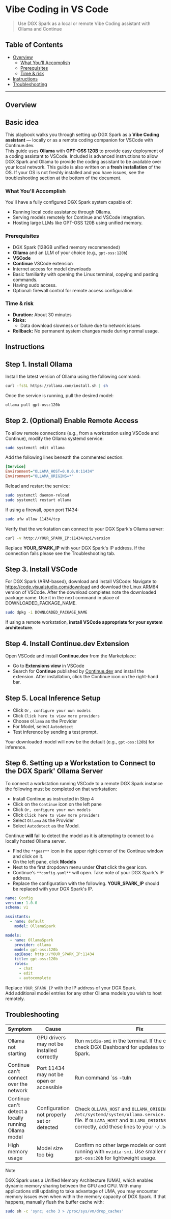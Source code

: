 # Vibe Coding in VS Code

> Use DGX Spark as a local or remote Vibe Coding assistant with Ollama and Continue

## Table of Contents

- [Overview](#overview)
  - [What You'll Accomplish](#what-youll-accomplish)
  - [Prerequisites](#prerequisites)
  - [Time & risk](#time-risk)
- [Instructions](#instructions)
- [Troubleshooting](#troubleshooting)

---

## Overview

## Basic idea

This playbook walks you through setting up DGX Spark as a **Vibe Coding assistant** — locally or as a remote coding companion for VSCode with Continue.dev.  
This guide uses **Ollama** with **GPT-OSS 120B** to provide easy deployment of a coding assistant to VSCode. Included is advanced instructions to allow DGX Spark and Ollama to provide the coding assistant to be available over your local network. This guide is also written on a **fresh installation** of the OS. If your OS is not freshly installed and you have issues, see the troubleshooting section at the bottom of the document.

### What You'll Accomplish

You'll have a fully configured DGX Spark system capable of:
- Running local code assistance through Ollama.
- Serving models remotely for Continue and VSCode integration.
- Hosting large LLMs like GPT-OSS 120B using unified memory.

### Prerequisites

- DGX Spark (128GB unified memory recommended)
- **Ollama** and an LLM of your choice (e.g., `gpt-oss:120b`)
- **VSCode**
- **Continue** VSCode extension
- Internet access for model downloads
- Basic familiarity with opening the Linux terminal, copying and pasting commands.
- Having sudo access.
- Optional: firewall control for remote access configuration

### Time & risk
* **Duration:** About 30 minutes 
* **Risks:** 
  * Data download slowness or failure due to network issues
* **Rollback:** No permanent system changes made during normal usage.

## Instructions

## Step 1. Install Ollama

Install the latest version of Ollama using the following command:

```bash
curl -fsSL https://ollama.com/install.sh | sh
```
Once the service is running, pull the desired model:

```bash
ollama pull gpt-oss:120b
```

## Step 2. (Optional) Enable Remote Access

To allow remote connections (e.g., from a workstation using VSCode and Continue), modify the Ollama systemd service:

```bash
sudo systemctl edit ollama
```

Add the following lines beneath the commented section:

```ini
[Service]
Environment="OLLAMA_HOST=0.0.0.0:11434"
Environment="OLLAMA_ORIGINS=*"
```

Reload and restart the service:

```bash
sudo systemctl daemon-reload
sudo systemctl restart ollama
```

If using a firewall, open port 11434:

```bash
sudo ufw allow 11434/tcp
```

Verify that the workstation can connect to your DGX Spark's Ollama server:

  ```bash
  curl -v http://YOUR_SPARK_IP:11434/api/version
  ```
 Replace **YOUR_SPARK_IP** with your DGX Spark's IP address.
 If the connection fails please see the Troubleshooting tab.

## Step 3. Install VSCode

For DGX Spark (ARM-based), download and install VSCode:
  Navigate to https://code.visualstudio.com/download and download the Linux ARM64 version of VSCode. After
  the download completes note the downloaded package name. Use it in the next command in place of DOWNLOADED_PACKAGE_NAME.
```bash
sudo dpkg -i DOWNLOADED_PACKAGE_NAME
```

If using a remote workstation, **install VSCode appropriate for your system architecture**.

## Step 4. Install Continue.dev Extension

Open VSCode and install **Continue.dev** from the Marketplace:
- Go to **Extensions view** in VSCode
- Search for **Continue** published by [Continue.dev](https://www.continue.dev/) and install the extension.
After installation, click the Continue icon on the right-hand bar.

## Step 5. Local Inference Setup
- Click `Or, configure your own models`
- Click `Click here to view more providers`
- Choose `Ollama` as the Provider
- For Model, select `Autodetect`
- Test inference by sending a test prompt.

Your downloaded model will now be the default (e.g., `gpt-oss:120b`) for inference.

## Step 6. Setting up a Workstation to Connect to the DGX Spark' Ollama Server

To connect a workstation running VSCode to a remote DGX Spark instance the following must be completed on that workstation:
  - Install Continue as instructed in Step 4
  - Click on the `Continue` icon on the left pane
  - Click `Or, configure your own models`
  - Click `Click here to view more providers`
  - Select `Ollama` as the Provider
  - Select `Autodetect` as the Model.

Continue **will** fail to detect the model as it is attempting to connect to a locally hosted Ollama server.
  - Find the `**gear**` icon in the upper right corner of the Continue window and click on it.
  - On the left pane, click **Models**
  - Next to the first dropdown menu under **Chat** click the gear icon.
  - Continue's `**config.yaml**` will open. Take note of your DGX Spark's IP address.
  - Replace the configuration with the following. **YOUR_SPARK_IP** should be replaced with your DGX Spark's IP.


```yaml
name: Config
version: 1.0.0
schema: v1

assistants:
  - name: default
    model: OllamaSpark

models:
  - name: OllamaSpark
    provider: ollama
    model: gpt-oss:120b
    apiBase: http://YOUR_SPARK_IP:11434
    title: gpt-oss:120b
    roles:
      - chat
      - edit
      - autocomplete
```

Replace `YOUR_SPARK_IP` with the IP address of your DGX Spark.  
Add additional model entries for any other Ollama models you wish to host remotely.

## Troubleshooting

| Symptom | Cause | Fix |
|---------|-------|-----|
|Ollama not starting|GPU drivers may not be installed correctly|Run `nvidia-smi` in the terminal. If the command fails check DGX Dashboard for updates to your DGX Spark.|
|Continue can't connect over the network|Port 11434 may not be open or accessible|Run command `ss -tuln | grep 11434`. If the output does not reflect " tcp   LISTEN 0      4096               *:11434            *:*  ", go back to step 2 and run the ufw command.|
|Continue can't detect a locally running Ollama model|Configuration not properly set or detected|Check `OLLAMA_HOST` and `OLLAMA_ORIGINS` in `/etc/systemd/system/ollama.service.d/override.conf` file. If `OLLAMA_HOST` and `OLLAMA_ORIGINS` are set correctly, add these lines to your `~/.bashrc` file.|
|High memory usage|Model size too big|Confirm no other large models or containers are running with `nvidia-smi`. Use smaller models such as `gpt-oss:20b` for lightweight usage.|

> [!NOTE]
> DGX Spark uses a Unified Memory Architecture (UMA), which enables dynamic memory sharing between the GPU and CPU.
> With many applications still updating to take advantage of UMA, you may encounter memory issues even when within
> the memory capacity of DGX Spark. If that happens, manually flush the buffer cache with:
```bash
sudo sh -c 'sync; echo 3 > /proc/sys/vm/drop_caches'
```
